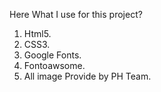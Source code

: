 Here What I use for this project?

1. Html5.
2. CSS3.
3. Google Fonts.
4. Fontoawsome.
5. All image Provide by PH Team.
